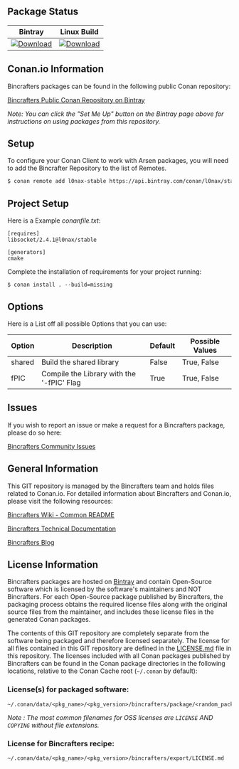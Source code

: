 ## Package Status

| Bintray   | Linux Build |
| :--------:|:-----------------:|
| [ ![Download](https://api.bintray.com/packages/l0nax/stable/libsocket/images/download.svg) ](https://bintray.com/l0nax/stable/libsocket/_latestVersion) | [ ![Download](https://api.bintray.com/packages/l0nax/stable/libsocket%3Al0nax/images/download.svg) ](https://bintray.com/l0nax/stable/libsocket%3Al0nax/_latestVersion) |

## Conan.io Information

Bincrafters packages can be found in the following public Conan repository:

[Bincrafters Public Conan Repository on Bintray](https://bintray.com/bincrafters/public-conan)

*Note: You can click the "Set Me Up" button on the Bintray page above for instructions on using packages from this repository.*

## Setup

To configure your Conan Client to work with Arsen packages, you will need to add
the Bincrafter Repository to the list of Remotes.
```bash
$ conan remote add l0nax-stable https://api.bintray.com/conan/l0nax/stable
```

## Project Setup

Here is a Example _conanfile.txt_:
```
[requires]
libsocket/2.4.1@l0nax/stable

[generators]
cmake
```

Complete the installation of requirements for your project running:
```
$ conan install . --build=missing
```

## Options

Here is a List off all possible Options that you can use:

| Option    | Description                               | Default | Possible Values |
| --------- | ---------------------------------------   | ------- | --------------- |
| shared    | Build the shared library                  | False   | True, False     |
| fPIC      | Compile the Library with the '-fPIC' Flag | True    | True, False     |

## Issues

If you wish to report an issue or make a request for a Bincrafters package, please do so here:

[Bincrafters Community Issues](https://github.com/bincrafters/community/issues)

## General Information

This GIT repository is managed by the Bincrafters team and holds files related to Conan.io.  For detailed information about Bincrafters and Conan.io, please visit the following resources:

[Bincrafters Wiki - Common README](https://github.com/bincrafters/community/wiki/Common-README.md)

[Bincrafters Technical Documentation](http://bincrafters.readthedocs.io/en/latest/)

[Bincrafters Blog](https://bincrafters.github.io)

## License Information

Bincrafters packages are hosted on [Bintray](https://bintray.com) and contain Open-Source software which is licensed by the software's maintainers and NOT Bincrafters.  For each Open-Source package published by Bincrafters, the packaging process obtains the required license files along with the original source files from the maintainer, and includes these license files in the generated Conan packages.

The contents of this GIT repository are completely separate from the software being packaged and therefore licensed separately.  The license for all files contained in this GIT repository are defined in the [LICENSE.md](LICENSE.md) file in this repository.  The licenses included with all Conan packages published by Bincrafters can be found in the Conan package directories in the following locations, relative to the Conan Cache root (`~/.conan` by default):

### License(s) for packaged software:

    ~/.conan/data/<pkg_name>/<pkg_version>/bincrafters/package/<random_package_id>/license/<LICENSE_FILES_HERE>

*Note :   The most common filenames for OSS licenses are `LICENSE` AND `COPYING` without file extensions.*

### License for Bincrafters recipe:

    ~/.conan/data/<pkg_name>/<pkg_version>/bincrafters/export/LICENSE.md

